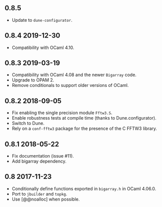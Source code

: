 0.8.5
-----

- Update to `dune-configurator`.

0.8.4 2019-12-30
----------------

- Compatibility with OCaml 4.10.

0.8.3 2019-03-19
----------------

- Compatibility with OCaml 4.08 and the newer `Bigarray` code.
- Upgrade to OPAM 2.
- Remove conditionals to support older versions of OCaml.

0.8.2 2018-09-05
----------------

- Fix enabling the single precision module `Fftw3.S`.
- Enable robustness tests at compile time (thanks to Dune.configurator).
- Switch to Dune.
- Rely on a `conf-fftw3` package for the presence of the C FFTW3 library.

0.8.1 2018-05-22
----------------

- Fix documentation (issue #11).
- Add bigarray dependency.

0.8 2017-11-23
--------------

- Conditionally define functions exported in `bigarray.h` in OCaml
  4.06.0.
- Port to `jbuilder` and `topkg`.
- Use [@@noalloc] when possible.
